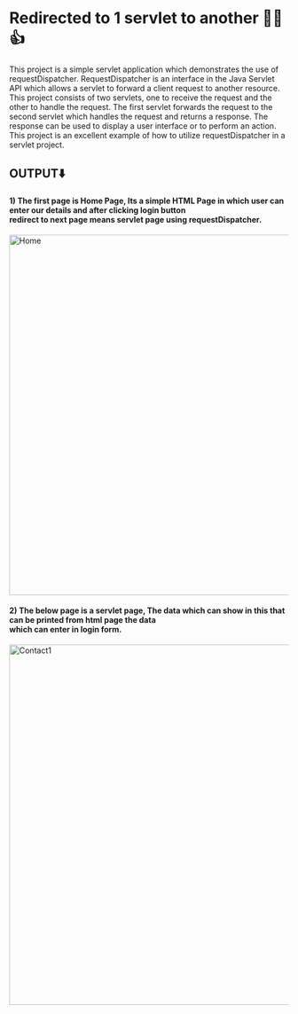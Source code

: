 # Redirected to 1 servlet to another 🧑‍💻👍
This project is a simple servlet application which demonstrates the use of requestDispatcher. RequestDispatcher is an interface in the Java Servlet API which allows a servlet to forward a client request to another resource.<br>
This project consists of two servlets, one to receive the request and the other to handle the request. The first servlet forwards the request to the second servlet which handles the request and returns a response. The response can be used to display a user interface or to perform an action. This project is an excellent example of how to utilize requestDispatcher in a servlet project.

<h2>OUTPUT⬇️</h2>

<h4>1) The first page is Home Page, Its a simple HTML Page in which user can enter our details and after clicking login button <br>redirect to next page means servlet page using requestDispatcher.</h4>

<img width="650" alt="Home" src="https://user-images.githubusercontent.com/113874433/211801383-91e0e7c8-9f3b-4c06-b3f0-81d1987a9218.png">

<h4>2) The below page is a servlet page, The data which can show in this that can be printed from html page the data<br> which can enter in login form.</h4>

<img width="650" alt="Contact1" src="https://user-images.githubusercontent.com/113874433/211802692-ccd399bc-768d-40af-81eb-d0fa45e7af1a.png">

